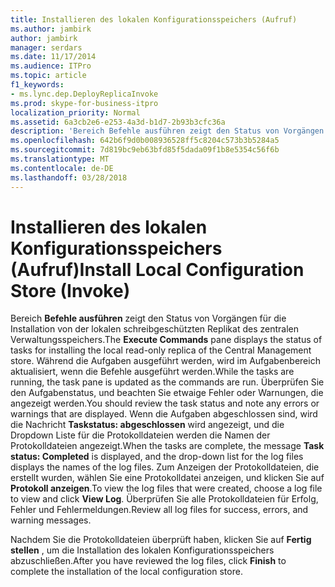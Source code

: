 ```yaml
---
title: Installieren des lokalen Konfigurationsspeichers (Aufruf)
ms.author: jambirk
author: jambirk
manager: serdars
ms.date: 11/17/2014
ms.audience: ITPro
ms.topic: article
f1_keywords:
- ms.lync.dep.DeployReplicaInvoke
ms.prod: skype-for-business-itpro
localization_priority: Normal
ms.assetid: 6a3cb2e6-e253-4a3d-b1d7-2b93b3cfc36a
description: 'Bereich Befehle ausführen zeigt den Status von Vorgängen für die Installation von der lokalen schreibgeschützten Replikat des zentralen Verwaltungsspeichers. Während die Aufgaben ausgeführt werden, wird im Aufgabenbereich aktualisiert, wenn die Befehle ausgeführt werden. Überprüfen Sie den Aufgabenstatus, und beachten Sie etwaige Fehler oder Warnungen, die angezeigt werden. Wenn die Aufgaben abgeschlossen sind, die Nachricht Aufgabenstatus: abgeschlossen angezeigt wird, und die Dropdown Liste für die Protokolldateien werden die Namen der Protokolldateien angezeigt. Zum Anzeigen der Protokolldateien, die erstellt wurden, wählen Sie eine Protokolldatei anzeigen, und klicken Sie auf Protokoll anzeigen. Überprüfen Sie alle Protokolldateien für Erfolg, Fehler und Fehlermeldungen.'
ms.openlocfilehash: 642b6f9d0b008936528ff5c8204c573b3b5284a5
ms.sourcegitcommit: 7d819bc9eb63bfd85f5dada09f1b8e5354c56f6b
ms.translationtype: MT
ms.contentlocale: de-DE
ms.lasthandoff: 03/28/2018
---
```

# <a name="install-local-configuration-store-invoke"></a><span data-ttu-id="47203-108">Installieren des lokalen Konfigurationsspeichers (Aufruf)</span><span class="sxs-lookup"><span data-stu-id="47203-108">Install Local Configuration Store (Invoke)</span></span>
 
<span data-ttu-id="47203-109">Bereich **Befehle ausführen** zeigt den Status von Vorgängen für die Installation von der lokalen schreibgeschützten Replikat des zentralen Verwaltungsspeichers.</span><span class="sxs-lookup"><span data-stu-id="47203-109">The **Execute Commands** pane displays the status of tasks for installing the local read-only replica of the Central Management store.</span></span> <span data-ttu-id="47203-110">Während die Aufgaben ausgeführt werden, wird im Aufgabenbereich aktualisiert, wenn die Befehle ausgeführt werden.</span><span class="sxs-lookup"><span data-stu-id="47203-110">While the tasks are running, the task pane is updated as the commands are run.</span></span> <span data-ttu-id="47203-111">Überprüfen Sie den Aufgabenstatus, und beachten Sie etwaige Fehler oder Warnungen, die angezeigt werden.</span><span class="sxs-lookup"><span data-stu-id="47203-111">You should review the task status and note any errors or warnings that are displayed.</span></span> <span data-ttu-id="47203-112">Wenn die Aufgaben abgeschlossen sind, wird die Nachricht **Taskstatus: abgeschlossen** wird angezeigt, und die Dropdown Liste für die Protokolldateien werden die Namen der Protokolldateien angezeigt.</span><span class="sxs-lookup"><span data-stu-id="47203-112">When the tasks are complete, the message **Task status: Completed** is displayed, and the drop-down list for the log files displays the names of the log files.</span></span> <span data-ttu-id="47203-113">Zum Anzeigen der Protokolldateien, die erstellt wurden, wählen Sie eine Protokolldatei anzeigen, und klicken Sie auf **Protokoll anzeigen**.</span><span class="sxs-lookup"><span data-stu-id="47203-113">To view the log files that were created, choose a log file to view and click **View Log**.</span></span> <span data-ttu-id="47203-114">Überprüfen Sie alle Protokolldateien für Erfolg, Fehler und Fehlermeldungen.</span><span class="sxs-lookup"><span data-stu-id="47203-114">Review all log files for success, errors, and warning messages.</span></span>
  
<span data-ttu-id="47203-115">Nachdem Sie die Protokolldateien überprüft haben, klicken Sie auf **Fertig stellen** , um die Installation des lokalen Konfigurationsspeichers abzuschließen.</span><span class="sxs-lookup"><span data-stu-id="47203-115">After you have reviewed the log files, click **Finish** to complete the installation of the local configuration store.</span></span>
  

